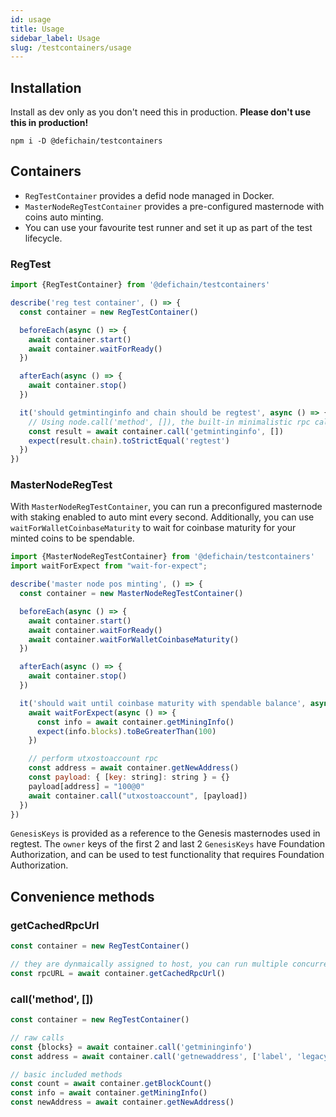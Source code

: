 ```yaml
---
id: usage
title: Usage
sidebar_label: Usage
slug: /testcontainers/usage
---
```


## Installation

Install as dev only as you don't need this in production. **Please don't use this in production!**

```shell
npm i -D @defichain/testcontainers
```

## Containers

* `RegTestContainer` provides a defid node managed in Docker.
* `MasterNodeRegTestContainer` provides a pre-configured masternode with coins auto minting.
* You can use your favourite test runner and set it up as part of the test lifecycle.

### RegTest

```ts
import {RegTestContainer} from '@defichain/testcontainers'

describe('reg test container', () => {
  const container = new RegTestContainer()

  beforeEach(async () => {
    await container.start()
    await container.waitForReady()
  })

  afterEach(async () => {
    await container.stop()
  })

  it('should getmintinginfo and chain should be regtest', async () => {
    // Using node.call('method', []), the built-in minimalistic rpc call
    const result = await container.call('getmintinginfo', [])
    expect(result.chain).toStrictEqual('regtest')
  })
})
```

### MasterNodeRegTest

With `MasterNodeRegTestContainer`, you can run a preconfigured masternode with staking enabled to auto mint every
second. Additionally, you can use `waitForWalletCoinbaseMaturity` to wait for coinbase maturity for your minted coins 
to be spendable.

```js
import {MasterNodeRegTestContainer} from '@defichain/testcontainers'
import waitForExpect from "wait-for-expect";

describe('master node pos minting', () => {
  const container = new MasterNodeRegTestContainer()

  beforeEach(async () => {
    await container.start()
    await container.waitForReady()
    await container.waitForWalletCoinbaseMaturity()
  })

  afterEach(async () => {
    await container.stop()
  })

  it('should wait until coinbase maturity with spendable balance', async () => {
    await waitForExpect(async () => {
      const info = await container.getMiningInfo()
      expect(info.blocks).toBeGreaterThan(100)
    })

    // perform utxostoaccount rpc
    const address = await container.getNewAddress()
    const payload: { [key: string]: string } = {}
    payload[address] = "100@0"
    await container.call("utxostoaccount", [payload])
  })
})
```

`GenesisKeys` is provided as a reference to the Genesis masternodes used in regtest. The `owner` keys of the first 2 and last 2 `GenesisKeys` have Foundation Authorization, and can be used to test functionality that requires Foundation Authorization.

## Convenience methods

### getCachedRpcUrl

```js
const container = new RegTestContainer()

// they are dynmaically assigned to host, you can run multiple concurrent tests!
const rpcURL = await container.getCachedRpcUrl()
```

### call('method', [])

```js
const container = new RegTestContainer()

// raw calls
const {blocks} = await container.call('getmininginfo')
const address = await container.call('getnewaddress', ['label', 'legacy'])

// basic included methods
const count = await container.getBlockCount()
const info = await container.getMiningInfo()
const newAddress = await container.getNewAddress()
```
